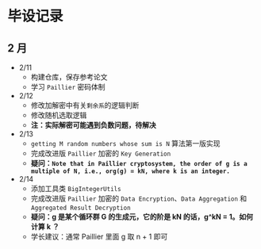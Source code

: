 # 毕设记录

## 2 月
* 2/11
    * 构建仓库，保存参考论文
    * 学习 ``Paillier`` 密码体制
* 2/12
    * 修改加解密中有关``剩余系``的逻辑判断
    * 修改随机选取逻辑
    * **注：实际解密可能遇到负数问题，待解决**
* 2/13
    * ``getting M random numbers whose sum is N`` 算法第一版实现
    * 完成改进版 ``Paillier`` 加密的 ``Key Generation``
    * **疑问：``Note that in Paillier cryptosystem, the order of g is a multiple of N, i.e., org(g) = kN, where k is an integer.``**
* 2/14
    * 添加工具类 ``BigIntegerUtils``
    * 完成改进版 ``Paillier`` 加密的 ``Data Encryption``、``Data Aggregation`` 和 ``Aggregated Result Decryption``
    * **疑问：g 是某个循环群 G 的生成元，它的阶是 kN 的话，g^kN = 1。如何计算 k ？**
    * 学长建议：通常 Paillier 里面 g 取 n + 1 即可